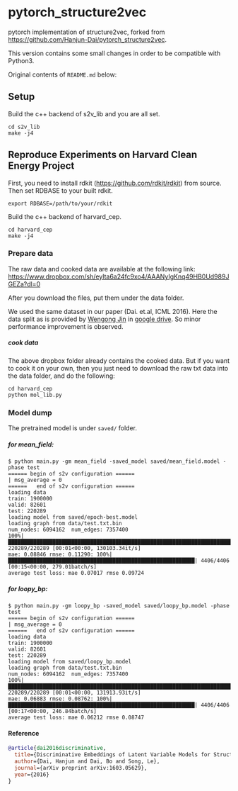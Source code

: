 # pytorch_structure2vec
pytorch implementation of structure2vec, forked from https://github.com/Hanjun-Dai/pytorch_structure2vec.

This version contains some small changes in order to be compatible with Python3.

Original contents of `README.md` below:


## Setup

Build the c++ backend of s2v_lib and you are all set.

```
cd s2v_lib
make -j4  
```

## Reproduce Experiments on Harvard Clean Energy Project

First, you need to install rdkit (https://github.com/rdkit/rdkit) from source. Then set RDBASE to your built rdkit.
```
export RDBASE=/path/to/your/rdkit
```

Build the c++ backend of harvard_cep. 

```
cd harvard_cep
make -j4
```

### Prepare data

The raw data and cooked data are available at the following link:
https://www.dropbox.com/sh/eylta6a24fc9xo4/AAANyIgKnq49HB0Ud989JGEZa?dl=0

After you download the files, put them under the data folder. 

We used the same dataset in our paper (Dai. et.al, ICML 2016). Here the data split as is provided by [Wengong Jin](http://people.csail.mit.edu/wengong/) in [google drive](https://drive.google.com/drive/folders/0B0GLTTNiVPEkdmlac2tDSzBFVzg). So minor performance improvement is observed. 

##### cook data
The above dropbox folder already contains the cooked data. But if you want to cook it on your own, then you just need to download the raw txt data into the data folder, and do the following:

```
cd harvard_cep
python mol_lib.py
```

### Model dump

The pretrained model is under ```saved/``` folder. 

##### for mean_field: 
```
$ python main.py -gm mean_field -saved_model saved/mean_field.model -phase test
====== begin of s2v configuration ======
| msg_average = 0
======   end of s2v configuration ======
loading data
train: 1900000
valid: 82601
test: 220289
loading model from saved/epoch-best.model
loading graph from data/test.txt.bin
num_nodes: 6094162	num_edges: 7357400
100%|███████████████████████████████████████████████████████████████████████████████████| 220289/220289 [00:01<00:00, 130103.34it/s]
mae: 0.08846 rmse: 0.11290: 100%|███████████████████████████████████████████████████████████| 4406/4406 [00:15<00:00, 279.01batch/s]
average test loss: mae 0.07017 rmse 0.09724
```
##### for loopy_bp:
```
$ python main.py -gm loopy_bp -saved_model saved/loopy_bp.model -phase test
====== begin of s2v configuration ======
| msg_average = 0
======   end of s2v configuration ======
loading data
train: 1900000
valid: 82601
test: 220289
loading model from saved/loopy_bp.model
loading graph from data/test.txt.bin
num_nodes: 6094162	num_edges: 7357400
100%|███████████████████████████████████████████████████████████████████████████████████| 220289/220289 [00:01<00:00, 131913.93it/s]
mae: 0.06883 rmse: 0.08762: 100%|███████████████████████████████████████████████████████████| 4406/4406 [00:17<00:00, 246.84batch/s]
average test loss: mae 0.06212 rmse 0.08747

```

#### Reference

```bibtex
@article{dai2016discriminative,
  title={Discriminative Embeddings of Latent Variable Models for Structured Data},
  author={Dai, Hanjun and Dai, Bo and Song, Le},
  journal={arXiv preprint arXiv:1603.05629},
  year={2016}
}
```

